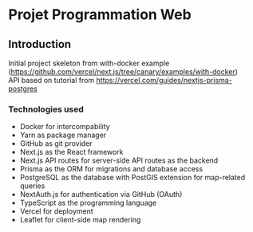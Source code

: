 # Projet Programmation Web

## Introduction

Initial project skeleton from with-docker example (https://github.com/vercel/next.js/tree/canary/examples/with-docker)\
API based on tutorial from https://vercel.com/guides/nextjs-prisma-postgres

### Technologies used

- Docker for intercompability
- Yarn as package manager
- GitHub as git provider
- Next.js as the React framework
- Next.js API routes for server-side API routes as the backend
- Prisma as the ORM for migrations and database access
- PostgreSQL as the database with PostGIS extension for map-related queries
- NextAuth.js for authentication via GitHub (OAuth)
- TypeScript as the programming language
- Vercel for deployment
- Leaflet for client-side map rendering
